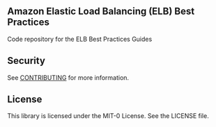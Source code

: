 ## Amazon Elastic Load Balancing (ELB) Best Practices

Code repository for the ELB Best Practices Guides

## Security

See [CONTRIBUTING](CONTRIBUTING.md#security-issue-notifications) for more information.

## License

This library is licensed under the MIT-0 License. See the LICENSE file.

